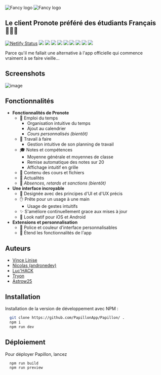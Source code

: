 ![Fancy logo](https://user-images.githubusercontent.com/32978709/205462880-7378001b-85f9-46d1-9d01-0cec239f0988.png#gh-dark-mode-only)
![Fancy logo](https://user-images.githubusercontent.com/32978709/205462849-07ccfbe3-5d5e-46cd-83c4-e8a8ef116670.png#gh-light-mode-only)
## Le client Pronote préféré des étudiants Français 👀✨🎉

[![Netlify Status](https://api.netlify.com/api/v1/badges/d8a997b3-fd39-4ea4-9800-3d47fac44b26/deploy-status)](https://app.netlify.com/sites/pronoteplus-v4/deploys)
![](https://img.shields.io/github/license/PapillonApp/Papillon)
![](https://img.shields.io/website?url=http%3A%2F%2Fv4.pronote.plus%2F)
![](https://img.shields.io/github/issues/PapillonApp/Papillon)
![](https://img.shields.io/github/issues-pr/PapillonApp/Papillon)
![](https://img.shields.io/github/languages/top/PapillonApp/Papillon)
![](https://img.shields.io/github/repo-size/PapillonApp/Papillon)
![](https://img.shields.io/discord/1014931881906675712)
![](https://img.shields.io/github/forks/PapillonApp/Papillon?style=social)
![](https://img.shields.io/github/stars/PapillonApp/Papillon?style=social)

Parce qu'il me fallait une alternative à l'app officielle qui commence vraiment à se faire vieille...

## Screenshots

![image](https://user-images.githubusercontent.com/32978709/205466858-7a17fb9f-feb1-46d0-a4a7-d8aec94e1cd0.png)

## Fonctionnalités

* **Fonctionnalités de Pronote**
    - 📆 Emploi du temps
        + Organisation intuitive du temps
        + Ajout au calendrier
        + *Cours personnalisés (bientôt)*
    - 📑 Travail à faire
        + Gestion intuitive de son planning de travail
    - 🎓 Notes et compétences
        + Moyenne générale et moyennes de classe
        + Remise automatique des notes sur 20
        + Affichage intuitif en grille
    - 📂 Contenu des cours et fichiers
    - 📰 Actualités
    - 🚪 *Absences, retards et sanctions (bientôt)*
* **Une interface incroyable**
    - 🎨 Designée avec des principes d'UI et d'UX précis
    - ✋ Prête pour un usage à une main
        + Usage de gestes intuitifs
    - ✨ S'améliore continuellement grace aux mises à jour
    - 📱 Look natif pour iOS et Android
* **Extensions et personnalisation**
    - 🕺 Police et couleur d'interface personnalisables
    - 🤯 Étend les fonctionnalités de l'app


## Auteurs

- [Vince Linise](https://github.com/ecnivtwelve)
- [Nicolas (andronedev)](https://github.com/andronedev)
- [Luc'HACK](https://github.com/lucas-luchack)
- [Tryon](https://github.com/tryon-dev)
- [Astrow25](https://github.com/Astrow25)


## Installation

Installation de la version de développement avec NPM :

```bash
  git clone https://github.com/PapillonApp/Papillon/ .
  npm i
  npm run dev
```
    
## Déploiement

Pour déployer Papillon, lancez 

```bash
  npm run build
  npm run preview
```
